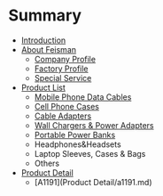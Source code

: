 # Summary

* [Introduction](README.md)
* [About Feisman](chapter1/company-profile.md)
  * [Company Profile](chapter1/company-profile.md)
  * [Factory Profile](chapter1/factory-profile.md)
  * [Special Service](chapter1/special-service.md)
* [Product List](product-list.md)
  * [Mobile Phone Data Cables](mobile-phone-data-cables.md)
  * [Cell Phone Cases](cell-phone-cases.md)
  * [Cable Adapters](cable-adapters.md)
  * [Wall Chargers & Power Adapters](wall-chargers-and-power-adapters.md)
  * [Portable Power Banks](portable-power-banks.md)
  * Headphones&Headsets
  * Laptop Sleeves, Cases & Bags
  * Others
* [Product Detail](product-detail.md)
  * [A1191](Product Detail/a1191.md)

